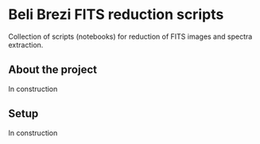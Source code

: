 # Beli Brezi FITS reduction scripts
 
Collection of scripts (notebooks) for reduction of FITS images and spectra extraction.

## About the project

In construction

## Setup

In construction
